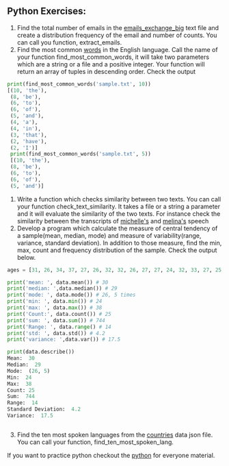 
## Python Exercises:
1. Find the total number of emails in the [emails_exchange_big](https://raw.githubusercontent.com/Asabeneh/data-science-for-everyone/master/datasets/email_exchanges_big.txt) text file and create a distribution frequency of the email and number of counts. You can call you function, extract_emails.
1. Find the most common [words](https://simple.wikipedia.org/wiki/Most_common_words_in_English) in the English language. Call the name of your function find_most_common_words, it will take two parameters which are a string or a file and a positive integer. Your function will return an array of tuples in descending order. Check the output
```py
print(find_most_common_words('sample.txt', 10))
[(10, 'the'),
 (8, 'be'),
 (6, 'to'),
 (6, 'of'),
 (5, 'and'),
 (4, 'a'),
 (4, 'in'),
 (3, 'that'),
 (2, 'have'),
 (2, 'I')]
 print(find_most_common_words('sample.txt', 5))
 [(10, 'the'),
 (8, 'be'),
 (6, 'to'),
 (6, 'of'),
 (5, 'and')]
```
1. Write a function which checks similarity between two texts. You can call your function check_text_similarity. It takes a file or a string a parameter and it will evaluate the similarity of the two texts. For instance check the similarity between the transcripts of [michelle's](https://github.com/Asabeneh/data-science-for-everyone/blob/master/datasets/michelle_obama_speech.txt) and [melina's](https://github.com/Asabeneh/data-science-for-everyone/blob/master/datasets/michelle_obama_speech.txt) speech
1. Develop a program which calculate the measure of central tendency of a sample(mean, median, mode) and measure of variability(range, variance, standard deviation). In addition to those measure, find the min, max, count and frequency distribution of the sample. Check the output below.
```py
ages = [31, 26, 34, 37, 27, 26, 32, 32, 26, 27, 27, 24, 32, 33, 27, 25, 26, 38, 37, 31, 34, 24, 33, 29, 26]

print('mean: ', data.mean()) # 30
print('median: ',data.median()) # 29
print('mode: ', data.mode()) # 26, 5 times
print('min: ', data.min()) # 24
print('max: ', data.max()) # 38
print('Count:', data.count()) # 25
print('sum: ', data.sum()) # 744
print('Range: ', data.range() # 14
print('std: ', data.std()) # 4.2
print('variance: ',data.var()) # 17.5

print(data.describe())
Mean:  30
Median:  29
Mode:  (26, 5)
Min:  24
Max:  38
Count: 25
Sum:  744
Range:  14
Standard Deviation:  4.2
Variance:  17.5



```
3. Find the ten most spoken languages from the [countries](https://github.com/Asabeneh/data-science-for-everyone/blob/master/datasets/countries_data.json) data json file. You can call your function, find_ten_most_spoken_lang.

If you want to practice python checkout the [python](https://github.com/Asabeneh/Python-for-Everyone/blob/master/python_for_everyone.ipynb) for everyone material.